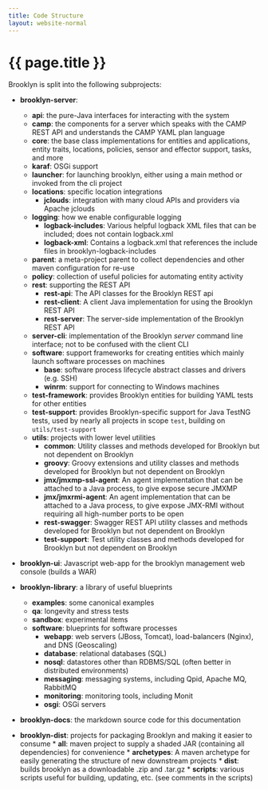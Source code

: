 ```yaml
---
title: Code Structure
layout: website-normal
---
```

# {{ page.title }}

Brooklyn is split into the following subprojects:

* **brooklyn-server**:
    * **api**: the pure-Java interfaces for interacting with the system
    * **camp**: the components for a server which speaks with the CAMP REST API and understands the CAMP YAML plan language
    * **core**: the base class implementations for entities and applications, entity traits, locations, policies, sensor and effector support, tasks, and more
    * **karaf**: OSGi support
    * **launcher**: for launching brooklyn, either using a main method or invoked from the cli project
    * **locations**: specific location integrations
        * **jclouds**: integration with many cloud APIs and providers via Apache jclouds
    * **logging**: how we enable configurable logging
        * **logback-includes**: Various helpful logback XML files that can be included; does not contain logback.xml 
        * **logback-xml**: Contains a logback.xml that references the include files in brooklyn-logback-includes
    * **parent**: a meta-project parent to collect dependencies and other maven configuration for re-use  
    * **policy**: collection of useful policies for automating entity activity
    * **rest**: supporting the REST API
        * **rest-api**: The API classes for the Brooklyn REST api
        * **rest-client**: A client Java implementation for using the Brooklyn REST API 
        * **rest-server**: The server-side implementation of the Brooklyn REST API
    * **server-cli**: implementation of the Brooklyn *server* command line interface; not to be confused with the client CLI
    * **software**: support frameworks for creating entities which mainly launch software processes on machines
        * **base**: software process lifecycle abstract classes and drivers (e.g. SSH) 
        * **winrm**: support for connecting to Windows machines
    * **test-framework**: provides Brooklyn entities for building YAML tests for other entities
    * **test-support**: provides Brooklyn-specific support for Java TestNG tests, used by nearly all projects in scope ``test``, building on `utils/test-support`
    * **utils**: projects with lower level utilities
        * **common**: Utility classes and methods developed for Brooklyn but not dependent on Brooklyn
        * **groovy**: Groovy extensions and utility classes and methods developed for Brooklyn but not dependent on Brooklyn
        * **jmx/jmxmp-ssl-agent**: An agent implementation that can be attached to a Java process, to give expose secure JMXMP
        * **jmx/jmxrmi-agent**: An agent implementation that can be attached to a Java process, to give expose JMX-RMI without requiring all high-number ports to be open
        * **rest-swagger**: Swagger REST API utility classes and methods developed for Brooklyn but not dependent on Brooklyn
        * **test-support**: Test utility classes and methods developed for Brooklyn but not dependent on Brooklyn

* **brooklyn-ui**: Javascript web-app for the brooklyn management web console (builds a WAR)

* **brooklyn-library**: a library of useful blueprints
    * **examples**: some canonical examples
    * **qa**: longevity and stress tests
    * **sandbox**: experimental items
    * **software**: blueprints for software processes
        * **webapp**: web servers (JBoss, Tomcat), load-balancers (Nginx), and DNS (Geoscaling) 
        * **database**: relational databases (SQL) 
        * **nosql**: datastores other than RDBMS/SQL (often better in distributed environments) 
        * **messaging**: messaging systems, including Qpid, Apache MQ, RabbitMQ 
        * **monitoring**: monitoring tools, including Monit
        * **osgi**: OSGi servers 
        
* **brooklyn-docs**: the markdown source code for this documentation

* **brooklyn-dist**: projects for packaging Brooklyn and making it easier to consume
        * **all**: maven project to supply a shaded JAR (containing all dependencies) for convenience
        * **archetypes**: A maven archetype for easily generating the structure of new downstream projects
        * **dist**: builds brooklyn as a downloadable .zip and .tar.gz
        * **scripts**: various scripts useful for building, updating, etc. (see comments in the scripts)
